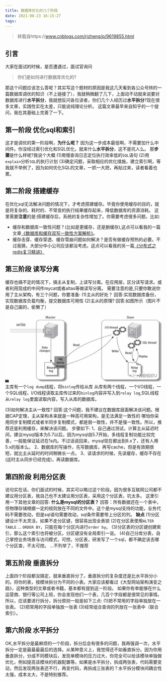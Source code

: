 ```yaml
---
title: 数据库优化的几个阶段
date: 2021-08-23 16:15:27
tags:
---
```


> 转载自https://www.cnblogs.com/rjzheng/p/9619855.html

## 引言

大家在面试的时候，是否遭遇过，面试官询问

> 你们是如何进行数据库优化的?

那这个问题应该怎么答呢？其实写这个题材的原因是我这几天看到各公众号转的一篇数据库调优的知识（不上链接了），我就稍微翻了几下，上面动不动就来说要对数据库进行**水平拆分**，我就想反问各位读者，你们几个人经历过**水平拆分**?现在很多文章，实践性实在太差，只能说纯理论分析。
这篇文章最早来自知乎的一个提问，我在其基础上完善了一下。

## 第一阶段 优化sql和索引

这才是调优的第一阶段啊，**为什么呢？**
因为这一步成本最低啊，不需要加什么中间件。你没经过索引优化和SQL优化，就来什么**水平拆分**，这不是坑人么。
那**步骤**是什么样呢?我说个大概
(1)用慢查询日志定位执行效率低的`SQL`语句
(2)用`explain`分析`SQL`的执行计划
(3)确定问题，采取相应的优化措施，建立索引啊，等
我就不举例了，因为如何优化SQL的文章，一抓一大把，再贴过来，读者看着也累。

## 第二阶段 搭建缓存

在优化sql无法解决问题的情况下，才考虑搭建缓存。毕竟你使用缓存的目的，就是将复杂的、耗时的、不常变的执行结果缓存起来，降低数据库的资源消耗。
这里需要**注意**的是:搭建缓存后，系统的复杂性增加了。你需要考虑很多问题，比如:

- 缓存和数据库一致性问题？(比如是更缓存，还是删缓存),这点可以看我的一篇文章[《数据库和缓存双写一致性方案解析》](https://www.cnblogs.com/rjzheng/p/9041659.html)。
- 缓存击穿、缓存穿透、缓存雪崩问题如何解决？是否有做缓存预热的必要。不过我猜，大部分中小公司应该都没考虑。这点可以看我的另一篇[《分布式之redis复习精讲》](https://www.cnblogs.com/rjzheng/p/9096228.html)

## 第三阶段 读写分离

缓存也搞不定的情况下，搞主从复制，上读写分离。在应用层，区分读写请求。或者利用现成的中间件mycat或者altas等做读写分离。
需要注意的是,只要你敢说你用了主从架构，有三个问题，你要准备:
(1)主从的好处？
回答:实现数据库备份，实现数据库负载均衡，提交数据库可用性
(2)主从的原理?
回答:如图所示（图片不是自己画的，偷懒了）
![image](https://raw.githubusercontent.com/littlefxc/littlefxc.github.io/images/images/o_youhua1.jpg)主库有一个`log dump`线程，将`binlog`传给从库
从库有两个线程，一个I/O线程，一个SQL线程，I/O线程读取主库传过来的`binlog`内容并写入到`relay log`,SQL线程从`relay log`里面读取内容，写入从库的数据库。

(3)如何解决主从一致性?
回答:这个问题，我不建议在数据库层面解决该问题。根据CAP定理，主从架构本来就是一种高可用架构，是无法满足一致性的
哪怕你采用同步复制模式或者半同步复制模式，都是弱一致性，并不是强一致性。所以，推荐还是利用缓存，来解决该问题。
步骤如下:
1、自己通过测试，计算主从延迟时间，建议mysql版本为5.7以后，因为mysql自5.7开始，多线程复制功能比较完善，一般能保证延迟在1s内。不过话说回来，mysql现在都出到8.x了，还有人用5.x的版本么。
2、数据库的写操作，先写数据库，再写cache，但是有效期很短，就比主从延时的时间稍微长一点。
3、读请求的时候，先读缓存，缓存不存在(这时主从同步已经完成)，再读数据库。

## 第四阶段 利用分区表

说句实在话，你们面试的时候，其实可以略过这个阶段。因为很多互联网公司都不建议用分区表，我自己也不太建议用分区表，采用这个分区表，坑太多。
这里引用一下其他文章的回答:
**什么是mysql的分区表？**
回答：所有数据还在一个表中，但物理存储根据一定的规则放在不同的文件中。这个是mysql支持的功能，业务代码不需要改动，但是sql语句需要改动，sql条件需要带上分区的列。
**缺点**
(1)分区键设计不太灵活，如果不走分区键，很容易出现全表锁
(2)在分区表使用`ALTER TABLE` … `ORDER BY`，只能在每个分区内进行`order by`。
(3)分区表的分区键创建索引，那么这个索引也将被分区。分区键没有全局索引一说。
(4)自己分库分表，自己掌控业务场景与访问模式，可控。分区表，研发写了一个sql，都不确定该去哪个分区查，不太可控。
...不列举了，不推荐

## 第五阶段 垂直拆分

上面四个阶段都没搞定，就来垂直拆分了。垂直拆分的复杂度还是比水平拆分小的。将你的表，按模块拆分为不同的小表。大家应该都看过《大型网站架构演变之路》，这种类型的文章或者书籍，基本都有提到这一阶段。
如果你有幸能够在什么运营商、银行等公司上班，你会发现他们一个表，几百个字段都是很常见的事情。所以，应该要进行拆分，拆分原则一般是如下三点:
(1)把不常用的字段单独放在一张表。
(2)把常用的字段单独放一张表
(3)经常组合查询的列放在一张表中（联合索引）。

## 第六阶段 水平拆分

OK,水平拆分是最麻烦的一个阶段，拆分后会有很多的问题，我再强调一次，水平拆分一定是最最最最后的选择。从某种意义上，我觉得还不如垂直拆分。因为你用垂直拆分，分成不同模块后，发现单模块的压力过大，你完全可以给该模块单独做优化，例如提高该模块的机器配置等。如果是水平拆分，拆成两张表，代码需要变动，然后发现两张表还不行，再变代码，再拆成三张表的？水平拆分模块间耦合性太强，成本太大，不是特别推荐。
